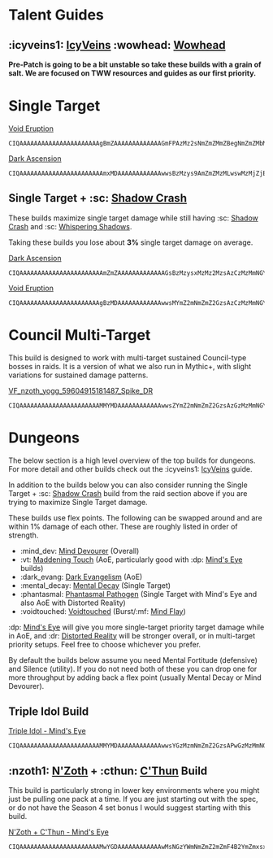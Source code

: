 # Talent Guides
## :icyveins1: [IcyVeins](<https://www.icy-veins.com/wow/shadow-priest-pve-dps-spec-builds-talents>) :wowhead: [Wowhead](<https://www.wowhead.com/guide/classes/priest/shadow/talent-builds-pve-dps>)

**Pre-Patch is going to be a bit unstable so take these builds with a grain of salt. We are focused on TWW resources and guides as our first priority.**

# Single Target
[Void Eruption](<https://www.wowhead.com/beta/talent-calc/priest/shadow/DAREFAVFEERUFEKFRKBQCBUNVFFQUFQqQUGkFBUAA>)
```
CIQAAAAAAAAAAAAAAAAAAAAAAgBmZAAAAAAAAAAAAAGmFPAzMz2sNmZmZMmZBegNmZmZMbMwYMjZxsN1MDWwMAAEAQAA
```

[Dark Ascension](<https://www.wowhead.com/beta/talent-calc/priest/shadow/DAREEAVFEERUFEKFSKBQCBQNVFFQVFUaRUgkBBRAA>)
```
CIQAAAAAAAAAAAAAAAAAAAAAAAmxMDAAAAAAAAAAAAwwsBzMzys9AmZmZMzMLwswMzMjZjBGjhZxsN1MDWgZAAEAQAA
```

## Single Target + :sc: [Shadow Crash](<https://www.wowhead.com/spell=205385>)
These builds maximize single target damage while still having :sc: [Shadow Crash](<https://www.wowhead.com/spell=205385>) and :sc: [Whispering Shadows](<https://www.wowhead.com/spell=406777>).

Taking these builds you lose about **3%** single target damage on average.

[Dark Ascension](<https://www.wowhead.com/beta/talent-calc/priest/shadow/DAREEAVFEERUFEKFSKBQCBQNVFFUVVEKRUgkBCUQAA>)
```
CIQAAAAAAAAAAAAAAAAAAAAAAAmZmZAAAAAAAAAAAAAGsBzMzysxMzMz2MzsAzCzMzMmNGYMGmFz2UzMYBmBAQAABA
```

[Void Eruption](<https://www.wowhead.com/beta/talent-calc/priest/shadow/DAREEAVFEERUFEKFSKBQCBQNVFFUUVQKUUCkFCVAAA>)
```
CIQAAAAAAAAAAAAAAAAAAAAAAgBzMDAAAAAAAAAAAAwwsMYmZ2mNmZmZ2GzsAzCzMzMmNGYMGmFz2UzMYBzAAQAABA
```

# Council Multi-Target
This build is designed to work with multi-target sustained Council-type bosses in raids. It is a version of what we also run in Mythic+, with slight variations for sustained damage patterns.

[VF_nzoth_yogg_59604915181487_Spike_DR](<https://www.wowhead.com/beta/talent-calc/priest/shadow/DAREEAVFEERUFEKFSKBQCBUNVFFUUVQKQUKEVCVQAA>)
```
CIQAAAAAAAAAAAAAAAAAAAAAAMMYMDAAAAAAAAAAAAwwsZYmZ2mNmZmZ2GzsAzGzMzMmNGYMGmFz2UzMYBzAAQAABA
```

# Dungeons
The below section is a high level overview of the top builds for dungeons. For more detail and other builds check out the :icyveins1: [IcyVeins](<https://www.icy-veins.com/wow/shadow-priest-pve-dps-mythic-plus-tips>) guide.

In addition to the builds below you can also consider running the Single Target + :sc: [Shadow Crash](<https://www.wowhead.com/spell=205385>) build from the raid section above if you are trying to maximize Single Target damage.

These builds use flex points. The following can be swapped around and are within 1% damage of each other. These are roughly listed in order of strength.
- :mind_dev: [Mind Devourer](<https://www.wowhead.com/spell=373202>) (Overall)
- :vt: [Maddening Touch](<https://www.wowhead.com/spell=391228>) (AoE, particularly good with :dp: [Mind's Eye](<https://www.wowhead.com/spell=407470>) builds)
- :dark_evang: [Dark Evangelism](<https://www.wowhead.com/spell=391095>) (AoE)
- :mental_decay: [Mental Decay](<https://www.wowhead.com/spell=375994>) (Single Target)
- :phantasmal: [Phantasmal Pathogen](<https://www.wowhead.com/spell=407469>) (Single Target with Mind's Eye and also AoE with Distorted Reality)
- :voidtouched: [Voidtouched](<https://www.wowhead.com/spell=407430>) (Burst/:mf: [Mind Flay](<https://www.wowhead.com/spell=15407>))

:dp: [Mind's Eye](<https://www.wowhead.com/spell=407470>) will give you more single-target priority target damage while in AoE, and :dr: [Distorted Reality](<https://www.wowhead.com/spell=409044>) will be stronger overall, or in multi-target priority setups. Feel free to choose whichever you prefer.

By default the builds below assume you need Mental Fortitude (defensive) and Silence (utility). If you do not need both of these you can drop one for more throughput by adding back a flex point (usually Mental Decay or Mind Devourer).

## Triple Idol Build
[Triple Idol - Mind's Eye](<https://www.wowhead.com/beta/talent-calc/priest/shadow/DAREFAVFEERUFEKFRKBQCBUNVVFUQVQKQUKEVCVAAA>)
```
CIQAAAAAAAAAAAAAAAAAAAAAAMMYMDAAAAAAAAAAAAwwsYGzMzmNmZmZ2GzsAPwGzMzMmNGYMmxsY2mamBLYGAACAIAA
```

## :nzoth1: [N'Zoth](<https://www.wowhead.com/spell=373280>) + :cthun: [C'Thun](<https://www.wowhead.com/spell=377349>) Build
This build is particularly strong in lower key environments where you might just be pulling one pack at a time. If you are just starting out with the spec, or do not have the Season 4 set bonus I would suggest starting with this build.

[N'Zoth + C'Thun - Mind's Eye](<https://www.wowhead.com/beta/talent-calc/priest/shadow/DAREFAVFEERUFEKFRKBQCBUNVVFUVVECUVggRCUQAA>)
```
CIQAAAAAAAAAAAAAAAAAAAAAAMwYGDAAAAAAAAAAAAwMsNGzYWmNmZmZ2mZmF4B2YmZmxsxAjxMmFz2UzMYBmBAQAABA
```
